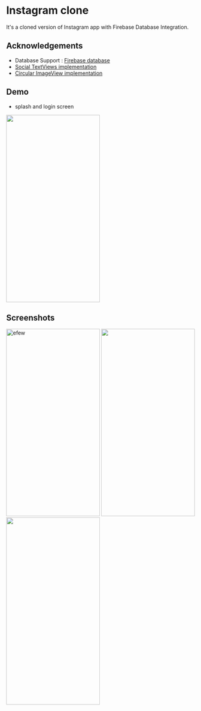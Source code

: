 
# Instagram clone

It's a cloned version of Instagram app with Firebase Database Integration.



## Acknowledgements

 - Database Support : [Firebase database](firebase.google.com)
 - [Social TextViews implementation](https://github.com/hendraanggrian/socialview)
 - [Circular ImageView implementation](https://github.com/hdodenhof/CircleImageView)
 
  
## Demo
- splash and login screen
<img src="https://user-images.githubusercontent.com/84462204/138424488-b7e22b52-dc8f-43c1-9c05-b763f1e0e71f.gif" width="250" height="500" />

## Screenshots
  
<img alt="efew" src="https://user-images.githubusercontent.com/84462204/138427676-6ad28503-f461-4908-a2a4-17b823c7f9b6.jpg" width="250" height="500" />    <img src="https://user-images.githubusercontent.com/84462204/138427686-92c96027-313b-4a55-a5fb-157dd638bdc1.jpg" width="250" height="500" />   <img src="https://user-images.githubusercontent.com/84462204/138427692-ffe2369e-5140-4c05-9f7c-9723249e7ed4.jpg" width="250" height="500" /> 

